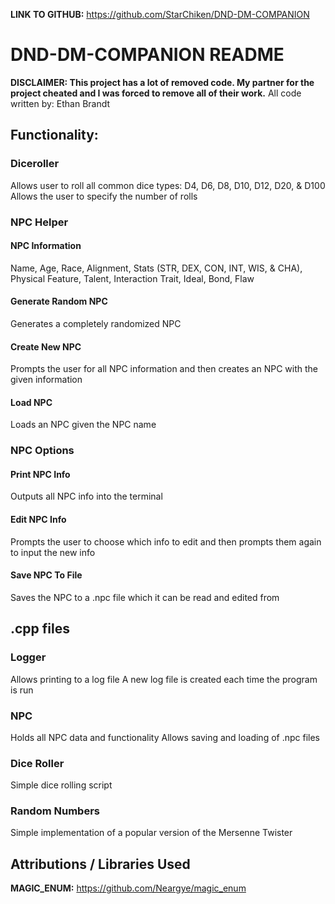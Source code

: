**LINK TO GITHUB:** https://github.com/StarChiken/DND-DM-COMPANION

# **DND-DM-COMPANION README**
**DISCLAIMER: This project has a lot of removed code. My partner for the project cheated and I was forced to remove all of their work.**
All code written by: Ethan Brandt

## Functionality:
### Diceroller
Allows user to roll all common dice types: D4, D6, D8, D10, D12, D20, & D100
Allows the user to specify the number of rolls

### NPC Helper
#### NPC Information
Name, Age, Race, Alignment, Stats (STR, DEX, CON, INT, WIS, & CHA), Physical Feature, Talent, Interaction Trait, Ideal, Bond, Flaw

#### Generate Random NPC
Generates a completely randomized NPC

#### Create New NPC
Prompts the user for all NPC information and then creates an NPC with the given information

#### Load NPC
Loads an NPC given the NPC name

### NPC Options
#### Print NPC Info
Outputs all NPC info into the terminal

#### Edit NPC Info
Prompts the user to choose which info to edit and then prompts them again to input the new info

#### Save NPC To File
Saves the NPC to a .npc file which it can be read and edited from

## .cpp files
### Logger
Allows printing to a log file
A new log file is created each time the program is run

### NPC
Holds all NPC data and functionality
Allows saving and loading of .npc files

### Dice Roller
Simple dice rolling script

### Random Numbers
Simple implementation of a popular version of the Mersenne Twister

## Attributions / Libraries Used
**MAGIC_ENUM:** https://github.com/Neargye/magic_enum
